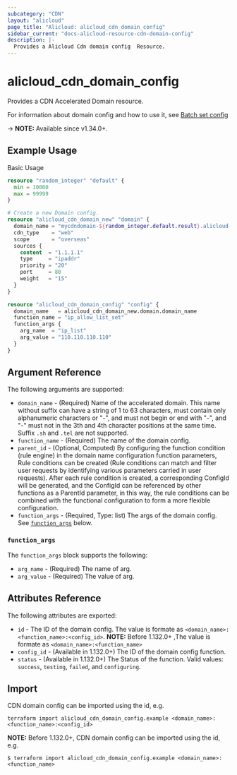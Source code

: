 ```yaml
---
subcategory: "CDN"
layout: "alicloud"
page_title: "Alicloud: alicloud_cdn_domain_config"
sidebar_current: "docs-alicloud-resource-cdn-domain-config"
description: |-
  Provides a Alicloud Cdn domain config  Resource.
---
```


# alicloud_cdn_domain_config

Provides a CDN Accelerated Domain resource.

For information about domain config and how to use it, see [Batch set config](https://www.alibabacloud.com/help/zh/doc-detail/90915.htm)

-> **NOTE:** Available since v1.34.0+.

## Example Usage

Basic Usage

```terraform
resource "random_integer" "default" {
  min = 10000
  max = 99999
}

# Create a new Domain config.
resource "alicloud_cdn_domain_new" "domain" {
  domain_name = "mycdndomain-${random_integer.default.result}.alicloud-provider.cn"
  cdn_type    = "web"
  scope       = "overseas"
  sources {
    content  = "1.1.1.1"
    type     = "ipaddr"
    priority = "20"
    port     = 80
    weight   = "15"
  }
}

resource "alicloud_cdn_domain_config" "config" {
  domain_name   = alicloud_cdn_domain_new.domain.domain_name
  function_name = "ip_allow_list_set"
  function_args {
    arg_name  = "ip_list"
    arg_value = "110.110.110.110"
  }
}
```
## Argument Reference

The following arguments are supported:

* `domain_name` - (Required) Name of the accelerated domain. This name without suffix can have a string of 1 to 63 characters, must contain only alphanumeric characters or "-", and must not begin or end with "-", and "-" must not in the 3th and 4th character positions at the same time. Suffix `.sh` and `.tel` are not supported.
* `function_name` - (Required) The name of the domain config.
* `parent_id` - (Optional, Computed) By configuring the function condition (rule engine) in the domain name configuration function parameters, Rule conditions can be created (Rule conditions can match and filter user requests by identifying various parameters carried in user requests). After each rule condition is created, a corresponding ConfigId will be generated, and the ConfigId can be referenced by other functions as a ParentId parameter, in this way, the rule conditions can be combined with the functional configuration to form a more flexible configuration.
* `function_args` - (Required, Type: list) The args of the domain config. See [`function_args`](#function_args) below.

### `function_args`

The `function_args` block supports the following:

* `arg_name` - (Required) The name of arg.
* `arg_value` - (Required) The value of arg.

## Attributes Reference

The following attributes are exported:

* `id` - The ID of the domain config. The value is formate as `<domain_name>:<function_name>:<config_id>`. **NOTE:** Before 1.132.0+ ,The value is formate as `<domain_name>:<function_name>`
* `config_id` - (Available in 1.132.0+) The ID of the domain config function.
* `status` - (Available in 1.132.0+) The Status of the function. Valid values: `success`, `testing`, `failed`, and `configuring`.

## Import

CDN domain config can be imported using the id, e.g.
```shell
terraform import alicloud_cdn_domain_config.example <domain_name>:<function_name>:<config_id>
```

**NOTE:** Before 1.132.0+, CDN domain config can be imported using the id, e.g.

```shell
$ terraform import alicloud_cdn_domain_config.example <domain_name>:<function_name>
```

